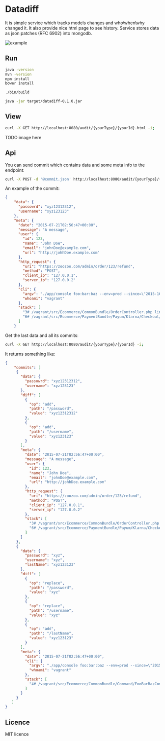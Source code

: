 Datadiff
========

It is simple service which tracks models changes and who\when\why changed it. It also provide nice html page to see history.
Service stores data as json patches (RFC 6902) into mongodb.

![example](https://photos-5.dropbox.com/t/2/AADv9xvyu-dOpoNSOy67RylGoHArSCUpFSTnONV8n8XLZw/12/21535624/png/32x32/1/_/1/2/Screenshot%202015-07-27%2019.52.05.png/EIW7lBAY4REgASgB/b2sOZlDgjQgNgKRGU9sPGvtjrNa-un0f8Cgon8Jkj2E?size=1280x960&size_mode=2)

Run
---

```bash
java -version
mvn -version
npm install
bower install

./bin/build

java -jar target/datadiff-0.1.0.jar
```

View
----

```bash
curl -X GET http://localhost:8080/audit/{yourType}/{yourId}.html -i;
```

TODO image here

Api
---

You can send commit which contains data and some meta info to the endpoint:

```bash
curl -X POST -d '@commit.json' http://localhost:8080/audit/{yourType}/{yourId}/commit -i -H "Content-Type: application/json";
```

An example of the commit:

```json
{
    "data": {
      "passowrd": "xyz12312312",
      "username": "xyz123123"
    },
    "meta": {
      "date": "2015-07-21T02:56:47+00:00",
      "message": "A message",
      "user": {
        "id": 123,
        "name": "John Doe",
        "email": "johnDoe@example.com",
        "url": "http://johhDoe.example.com"
      },
      "http_request": {
        "uri": "https://zoozoo.com/admin/order/123/refund",
        "method": "POST",
        "client_ip": "127.0.0.1",
        "server_ip": "127.0.0.2"
      },
      "cli": {
        "argv": "./app/console foo:bar:baz --env=prod --since=\"2015-10-10\" --until=\"2015-10-20\"",
        "whoami": "vagrant"
      },
      "stack": [
        "3# /vagrant/src/Ecommerce/CommonBundle/OrderController.php line 45",
        "6# /vagrant/src/Ecommerce/PaymentBundle/Payum/Klarna/Checkout/Action/RefundAction.php line 100"
      ]
    }
```

Get the last data and all its commits:

```bash
curl -X GET http://localhost:8080/audit/{yourType}/{yourId} -i;
```

It returns something like:
```json
{
    "commits": [
     {
       "data": {
         "passowrd": "xyz12312312",
         "username": "xyz123123"
       },
       "diff": [
         {
           "op": "add",
           "path": "/password",
           "value": "xyz12312312"
         },
         {
           "op": "add",
           "path": "/username",
           "value": "xyz123123"
         }
       ],
       "meta": {
         "date": "2015-07-21T02:56:47+00:00",
         "message": "A message",
         "user": {
           "id": 123,
           "name": "John Doe",
           "email": "johnDoe@example.com",
           "url": "http://johhDoe.example.com"
         },
         "http_request": {
           "uri": "https://zoozoo.com/admin/order/123/refund",
           "method": "POST",
           "client_ip": "127.0.0.1",
           "server_ip": "127.0.0.2"
         },
         "stack": [
           "3# /vagrant/src/Ecommerce/CommonBundle/OrderController.php line 45",
           "6# /vagrant/src/Ecommerce/PaymentBundle/Payum/Klarna/Checkout/Action/RefundAction.php line 100"
         ]
       }
     },
     {
       "data": {
         "password": "xyz",
         "username": "xyz",
         "lastName": "xyz123123"
       },
       "diff": [
         {
           "op": "replace",
           "path": "/password",
           "value": "xyz"
         },
         {
           "op": "replace",
           "path": "/username",
           "value": "xyz"
         },
         {
           "op": "add",
           "path": "/lastName",
           "value": "xyz123123"
         }
       ],
       "meta": {
         "date": "2015-07-21T02:56:47+00:00",
         "cli": {
           "argv": "./app/console foo:bar:baz --env=prod --since=\"2015-10-10\" --until=\"2015-10-20\"",
           "whoami": "vagrant"
         },
         "stack": [
           "4# /vagrant/src/Ecommerce/CommonBundle/Command/FooBarBazCommand.php line 45"
         ]
       }
     }
   ]
}
```

Licence
-------

MIT licence

